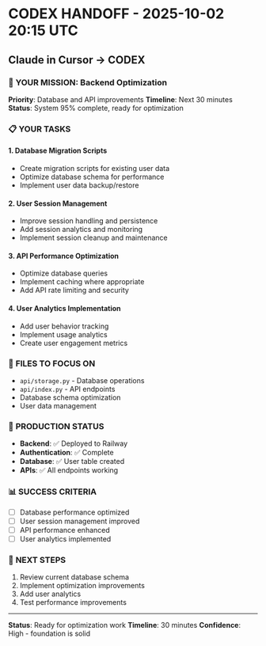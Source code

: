 # CODEX HANDOFF - 2025-10-02 20:15 UTC
## Claude in Cursor → CODEX

### 🎯 **YOUR MISSION: Backend Optimization**

**Priority**: Database and API improvements
**Timeline**: Next 30 minutes
**Status**: System 95% complete, ready for optimization

### 📋 **YOUR TASKS**

#### **1. Database Migration Scripts**
- Create migration scripts for existing user data
- Optimize database schema for performance
- Implement user data backup/restore

#### **2. User Session Management**
- Improve session handling and persistence
- Add session analytics and monitoring
- Implement session cleanup and maintenance

#### **3. API Performance Optimization**
- Optimize database queries
- Implement caching where appropriate
- Add API rate limiting and security

#### **4. User Analytics Implementation**
- Add user behavior tracking
- Implement usage analytics
- Create user engagement metrics

### 🔧 **FILES TO FOCUS ON**
- `api/storage.py` - Database operations
- `api/index.py` - API endpoints
- Database schema optimization
- User data management

### 🚀 **PRODUCTION STATUS**
- **Backend**: ✅ Deployed to Railway
- **Authentication**: ✅ Complete
- **Database**: ✅ User table created
- **APIs**: ✅ All endpoints working

### 📊 **SUCCESS CRITERIA**
- [ ] Database performance optimized
- [ ] User session management improved
- [ ] API performance enhanced
- [ ] User analytics implemented

### 🎯 **NEXT STEPS**
1. Review current database schema
2. Implement optimization improvements
3. Add user analytics
4. Test performance improvements

---
**Status**: Ready for optimization work
**Timeline**: 30 minutes
**Confidence**: High - foundation is solid


